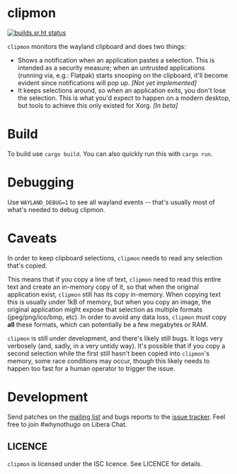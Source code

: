 clipmon
=======

[![builds.sr.ht status](https://builds.sr.ht/~whynothugo/clipmon/commits/.build.yml.svg)](https://builds.sr.ht/~whynothugo/clipmon/commits/.build.yml?)

`clipmon` monitors the wayland clipboard and does two things:

- Shows a notification when an application pastes a selection. This is intended
  as a security measure; when an untrusted applications (running via, e.g.:
  Flatpak) starts snooping on the clipboard, it'll become evident since
  notifications will pop up. _[Not yet implemented]_
- It keeps selections around, so when an application exits, you don't lose the
  selection. This is what you'd expect to happen on a modern desktop, but tools
  to achieve this only existed for Xorg. _[In beta]_

# Build

To build use `cargo build`. You can also quickly run this with `cargo run`.

# Debugging

Use `WAYLAND_DEBUG=1` to see all wayland events -- that's usually most of
what's needed to debug clipmon.

# Caveats

In order to keep clipboard selections, `clipmon` needs to read any selection
that's copied.

This means that if you copy a line of text, `clipmon` need to read this entire
text and create an in-memory copy of it, so that when the original application
exist, `clipmon` still has its copy in-memory. When copying text this is
usually under 1kB of memory, but when you copy an image, the original
application might expose that selection as multiple formats (jpeg/png/ico/bmp,
etc). In order to avoid any data loss, `clipmon` must copy **all** these
formats, which can potentially be a few megabytes or RAM.

`clipmon` is still under development, and there's likely still bugs. It logs
very verbosely (and, sadly, in a very untidy way). It's possible that if you
copy a second selection while the first still hasn't been copied into
`clipmon`'s memory, some race conditions may occur, though this likely needs to
happen too fast for a human operator to trigger the issue.

# Development

Send patches on the [mailing list] and bugs reports to the [issue tracker].
Feel free to join #whynothugo on Libera Chat.

[mailing list]: https://lists.sr.ht/~whynothugo/public-inbox
[issue tracker]: https://todo.sr.ht/~whynothugo/clipmon

LICENCE
-------

`clipmon` is licensed under the ISC licence. See LICENCE for details.
